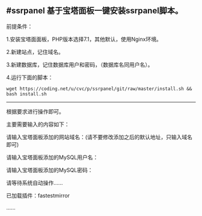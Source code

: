 #ssrpanel
基于宝塔面板一键安装ssrpanel脚本。
----------------------------------------------------------------------------
前提条件：

1.安装宝塔面面板，PHP版本选择7.1，其他默认，使用Nginx环境。

2.新建站点，记住域名。

3.新建数据库，记住数据库用户和密码，（数据库名同用户名）。

4.运行下面的脚本：


    wget https://coding.net/u/cvc/p/ssrpanel/git/raw/master/install.sh && bash install.sh


----------------------------------------------------------------------------
根据要求进行操作即可。

主要需要输入的内容如下：


请输入宝塔面板添加的网站域名：(请不要修改添加之后的默认地址，只输入域名即可)

请输入宝塔面板添加的MySQL用户名：

请输入宝塔面板添加的MySQL密码：

请等待系统自动操作......

已加载插件：fastestmirror

......

